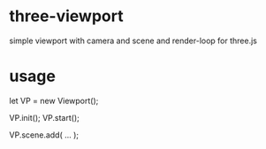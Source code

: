# three-viewport
simple viewport with camera and scene and render-loop for three.js

# usage

let VP = new Viewport();

VP.init();
VP.start();

VP.scene.add( ... );
